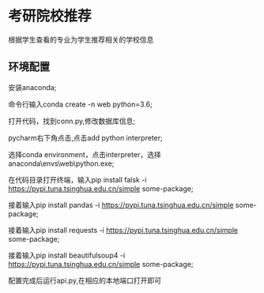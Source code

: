 # 考研院校推荐
根据学生查看的专业为学生推荐相关的学校信息

## 环境配置
安装anaconda;

命令行输入conda create -n web python=3.6;

打开代码，找到conn.py,修改数据库信息;

pycharm右下角点击<No interpreter>,点击add python interpreter;
  
选择conda environment，点击interpreter，选择anaconda\envs\web\python.exe;
  
在代码目录打开终端，输入pip install falsk -i https://pypi.tuna.tsinghua.edu.cn/simple some-package;
  
接着输入pip install pandas -i https://pypi.tuna.tsinghua.edu.cn/simple some-package;
  
接着输入pip install requests -i https://pypi.tuna.tsinghua.edu.cn/simple some-package;
  
接着输入pip install beautifulsoup4 -i https://pypi.tuna.tsinghua.edu.cn/simple some-package;
  
配置完成后运行api.py,在相应的本地端口打开即可
